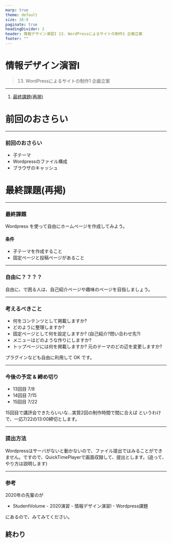 ```yaml
---
marp: true
theme: default
size: 16:9
paginate: true
headingDivider: 2
header: 情報デザイン演習I 13. WordPressによるサイトの制作1 企画立案
footer: ""
---
```


# 情報デザイン演習I <!-- omit in toc -->
> 13. WordPressによるサイトの制作1 企画立案

---
1. [最終課題(再掲)](#最終課題再掲)


# 前回のおさらい<!-- omit in toc -->

---
### 前回のおさらい

- 子テーマ
- Wordpressのファイル構成
- ブラウザのキャッシュ



# 最終課題(再掲)

---
### 最終課題
Wordpress を使って自由にホームページを作成してみよう。
#### 条件
- 子テーマを作成すること
- 固定ページと投稿ページがあること

---
### 自由に？？？？
自由に、で困る人は、自己紹介ページや趣味のページを目指しましょう。

---
### 考えるべきこと
- 何をコンテンツとして掲載しますか?
- どのように整理しますか?
- 固定ページとして何を設定しますか? (自己紹介?問い合わせ先?)
- メニューはどのような作りにしますか? 
- トップページには何を掲載しますか? 元のテーマのどの辺を変更しますか?

プラグインなども自由に利用して OK です。

---
### 今後の予定 & 締め切り
- 13回目 7/8
- 14回目 7/15
- 15回目 7/22

15回目で講評会できたらいいな...実質2回の制作時間で間に合えば
というわけで、一応7/22の13:00締切とします。

---
### 提出方法
Wordpressはサーバがないと動かないので、ファイル提出ではみることができません。ですので、QuickTimePlayerで画面収録して、提出とします。(追って、やり方は説明します)

---
### 参考
2020年の先輩のが
- StudentVolume - 2020演習 - 情報デザイン演習I - Wordpress課題

にあるので、みてみてください。


## 終わり<!-- omit in toc -->



